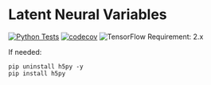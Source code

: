 # Latent Neural Variables

[![Python Tests](https://github.com/alessandrofacchin/msc-project/actions/workflows/python-tests.yml/badge.svg?branch=main)](https://github.com/alessandrofacchin/msc-project/actions/workflows/python-tests.yml) [![codecov](https://codecov.io/gh/alessandrofacchin/msc-project/branch/main/graph/badge.svg?token=nqcEwTGBbE)](https://codecov.io/gh/alessandrofacchin/msc-project) ![TensorFlow Requirement: 2.x](https://img.shields.io/badge/TensorFlow%20Requirement-2.x-brightgreen)

If needed:
```
pip uninstall h5py -y
pip install h5py
```

